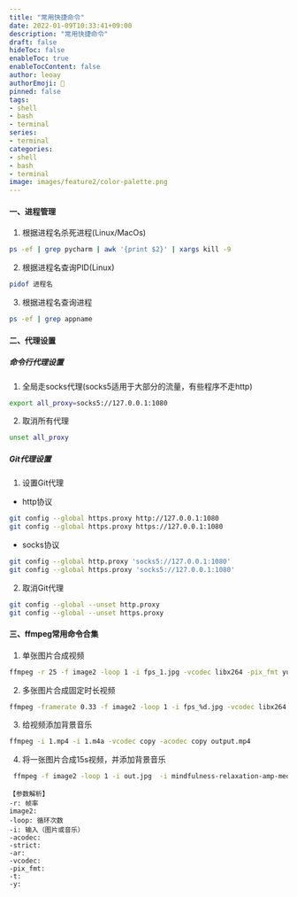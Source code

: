 ```yaml
---
title: "常用快捷命令"
date: 2022-01-09T10:33:41+09:00
description: "常用快捷命令"
draft: false
hideToc: false
enableToc: true
enableTocContent: false
author: leoay
authorEmoji: 🎅
pinned: false
tags:
- shell
- bash
- terminal
series:
- terminal
categories:
- shell
- bash
- terminal
image: images/feature2/color-palette.png
---
```


#### 一、进程管理
1. 根据进程名杀死进程(Linux/MacOs)
```bash
ps -ef | grep pycharm | awk '{print $2}' | xargs kill -9
```

2. 根据进程名查询PID(Linux)
```bash
pidof 进程名
```

3. 根据进程名查询进程
```bash
ps -ef | grep appname
```

#### 二、代理设置
##### 命令行代理设置
1. 全局走socks代理(socks5适用于大部分的流量，有些程序不走http)
```bash
export all_proxy=socks5://127.0.0.1:1080
```

2. 取消所有代理
```bash
unset all_proxy
```

##### Git代理设置
1. 设置Git代理

* http协议
```bash
git config --global https.proxy http://127.0.0.1:1080
git config --global https.proxy https://127.0.0.1:1080
```

* socks协议
```bash
git config --global http.proxy 'socks5://127.0.0.1:1080'
git config --global https.proxy 'socks5://127.0.0.1:1080'
```

2. 取消Git代理
```bash
git config --global --unset http.proxy
git config --global --unset https.proxy
```

#### 三、ffmpeg常用命令合集
1. 单张图片合成视频
```bash
ffmpeg -r 25 -f image2 -loop 1 -i fps_1.jpg -vcodec libx264 -pix_fmt yuv420p -s 1080*1920 -r 25 -t 30 -y fps.mp4
```

2. 多张图片合成固定时长视频
```bash
ffmpeg -framerate 0.33 -f image2 -loop 1 -i fps_%d.jpg -vcodec libx264 -pix_fmt yuv420p -s 1080*1920 -r 25 -t 30 -y fps.mp4
```

3. 给视频添加背景音乐
```bash
ffmpeg -i 1.mp4 -i 1.m4a -vcodec copy -acodec copy output.mp4
```

4. 将一张图片合成15s视频，并添加背景音乐
```bash
 ffmpeg -f image2 -loop 1 -i out.jpg  -i mindfulness-relaxation-amp-meditation-music-22174.mp3   -acodec aac -strict -2 -ar 22050 -ab 128k -ac 2  -vcodec libx264 -pix_fmt yuv420p  -r 25 -t 15 -y fps.mp4
```

    【参数解析】
    -r: 帧率
    image2: 
    -loop: 循环次数
    -i: 输入（图片或音乐）
    -acodec: 
    -strict:
    -ar: 
    -vcodec: 
    -pix_fmt: 
    -t:
    -y: